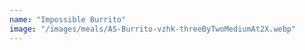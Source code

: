 ```yaml
---
name: "Impossible Burrito"
image: "/images/meals/AS-Burrito-vzhk-threeByTwoMediumAt2X.webp"
---
```

